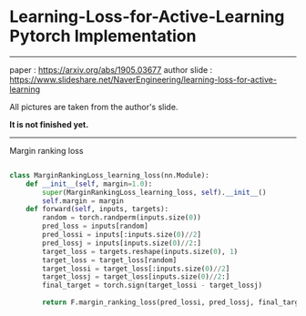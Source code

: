 # Learning-Loss-for-Active-Learning Pytorch Implementation

***
paper : https://arxiv.org/abs/1905.03677
author slide : https://www.slideshare.net/NaverEngineering/learning-loss-for-active-learning

All pictures are taken from the author's slide.

**It is not finished yet.**
***

Margin ranking loss

```python

class MarginRankingLoss_learning_loss(nn.Module):
    def __init__(self, margin=1.0):
        super(MarginRankingLoss_learning_loss, self).__init__()
        self.margin = margin
    def forward(self, inputs, targets):
        random = torch.randperm(inputs.size(0))
        pred_loss = inputs[random]
        pred_lossi = inputs[:inputs.size(0)//2]
        pred_lossj = inputs[inputs.size(0)//2:]
        target_loss = targets.reshape(inputs.size(0), 1)
        target_loss = target_loss[random]
        target_lossi = target_loss[:inputs.size(0)//2]
        target_lossj = target_loss[inputs.size(0)//2:]
        final_target = torch.sign(target_lossi - target_lossj)
        
        return F.margin_ranking_loss(pred_lossi, pred_lossj, final_target, margin=self.margin, reduction='mean')
        
```
